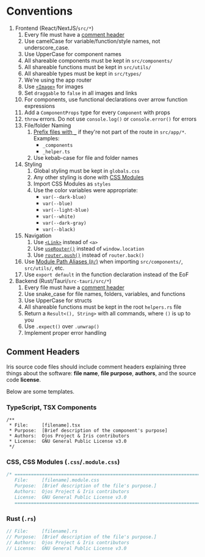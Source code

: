 # Conventions

<!-- markdownlint-disable MD005 MD029 -->

1. Frontend (React/NextJS/`src/*`)
   1. Every file must have a [comment header](#comment-headers)
   2. Use camelCase for variable/function/style names, not underscore_case.
   3. Use UpperCase for component names
   4. All shareable components must be kept in `src/components/`
   5. All shareable functions must be kept in `src/utils/`
   6. All shareable types must be kept in `src/types/`
   7. We're using the app router
   8. Use [`<Image>`](https://nextjs.org/docs/app/api-reference/components/image) for images
   9. Set `draggable` to `false` in all images and links
   10. For components, use functional declarations over arrow function expressions
   11. Add a `ComponentProps` type for every `Component` with props
   12. `throw` errors. Do not use `console.log()` or `console.error()` for errors
   13. File/folder Naming
       1. [Prefix files with `_`](https://nextjs.org/docs/app/getting-started/project-structure#private-folders) if they're not part of the route in `src/app/*`. Examples:
          * `_components`
          * `_helper.ts`
       2. Use kebab-case for file and folder names
   14. Styling
       1. Global styling must be kept in `globals.css`
       2. Any other styling is done with [CSS Modules](https://nextjs.org/docs/app/getting-started/css#css-modules)
       3. Import CSS Modules as `styles`
       4. Use the color variables were appropriate:
          * `var(--dark-blue)`
          * `var(--blue)`
          * `var(--light-blue)`
          * `var(--white)`
          * `var(--dark-gray)`
          * `var(--black)`
   15. Navigation
       1. Use [`<Link>`](https://nextjs.org/docs/app/building-your-application/routing/linking-and-navigating#link-component) instead of `<a>`
       2. Use [`useRouter()`](https://nextjs.org/docs/app/building-your-application/routing/linking-and-navigating#userouter-hook) instead of `window.location`
       3. Use [`router.push()`](https://nextjs.org/docs/app/api-reference/functions/use-router) instead of `router.back()`
   16. Use [Module Path Aliases (`@/`)](https://nextjs.org/docs/app/getting-started/installation#set-up-absolute-imports-and-module-path-aliases) when importing `src/components/`, `src/utils/`, etc.
   17. Use `export default` in the function declaration instead of the EoF
2. Backend (Rust/Tauri/`src-tauri/src/*`)
   1. Every file must have a [comment header](#rust-rs)
   2. Use snake_case for file names, folders, variables, and functions
   3. Use UpperCase for structs
   4. All shareable functions must be kept in the root `helpers.rs` file
   5. Return a `Result<(), String>` with all commands, where `()` is up to you
   6. Use `.expect()` over `.unwrap()`
   7. Implement proper error handling

## Comment Headers

Iris source code files should include comment headers explaining three things
about the software: **file name**, **file purpose**, **authors**, and
the source code **license**.

Below are some templates.

### TypeScript, TSX Components

```tsx
/**
 * File:     [filename].tsx
 * Purpose:  [Brief description of the component's purpose]
 * Authors:  Ojos Project & Iris contributors
 * License:  GNU General Public License v3.0
 */
```

### CSS, CSS Modules (`.css`/`.module.css`)

```css
/* ==========================================================================
   File:     [filename].module.css
   Purpose:  [Brief description of the file's purpose.]
   Authors:  Ojos Project & Iris contributors
   License:  GNU General Public License v3.0
   ========================================================================== */
```

### Rust (`.rs`)

```rust
// File:     [filename].rs
// Purpose:  [Brief description of the file's purpose.]
// Authors:  Ojos Project & Iris contributors
// License:  GNU General Public License v3.0
```
